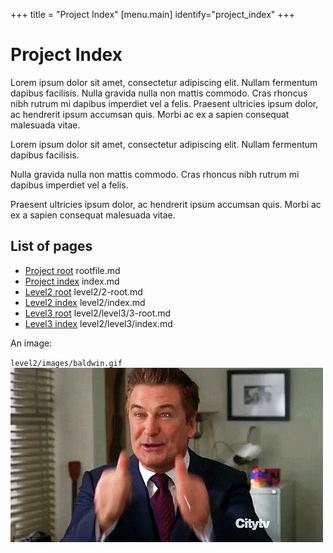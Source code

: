 +++
title = "Project Index"
[menu.main]
identify="project_index"
+++

# Project Index

Lorem ipsum dolor sit amet, consectetur adipiscing elit. Nullam fermentum dapibus facilisis. Nulla gravida nulla non mattis commodo. Cras rhoncus nibh rutrum mi dapibus imperdiet vel a felis. Praesent ultricies ipsum dolor, ac hendrerit ipsum accumsan quis. Morbi ac ex a sapien consequat malesuada vitae.



Lorem ipsum dolor sit amet, consectetur adipiscing elit. Nullam fermentum dapibus facilisis. 

Nulla gravida nulla non mattis commodo. Cras rhoncus nibh rutrum mi dapibus imperdiet vel a felis. 

Praesent ultricies ipsum dolor, ac hendrerit ipsum accumsan quis. Morbi ac ex a sapien consequat malesuada vitae.


## List of pages


* [Project root](rootfile.md) rootfile.md
* [Project index](index.md) index.md
* [Level2 root](level2/2-root.md) level2/2-root.md
* [Level2 index](level2/index.md) level2/index.md
* [Level3 root](level2/level3/3-root.md) level2/level3/3-root.md
* [Level3 index](level2/level3/index.md) level2/level3/index.md

An image:

`level2/images/baldwin.gif`
![add](level2/images/baldwin.gif)
